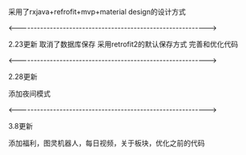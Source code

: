 采用了rxjava+refrofit+mvp+material design的设计方式

<----------------------------------------------------------->



2.23更新
取消了数据库保存
采用retrofit2的默认保存方式
完善和优化代码


<----------------------------------------------------------->



2.28更新



添加夜间模式



<----------------------------------------------------------->



3.8更新


添加福利，图灵机器人，每日视频，关于板块，优化之前的代码
